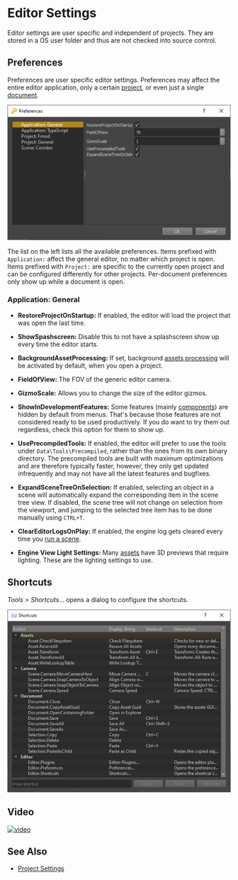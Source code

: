 # Editor Settings

Editor settings are user specific and independent of projects. They are stored in a OS user folder and thus are not checked into source control.

## Preferences

Preferences are user specific editor settings. Preferences may affect the entire editor application, only a certain [project](../projects/projects-overview.md), or even just a single [document](editor-documents.md).

![Preferences](media/editor-preferences.png)

The list on the left lists all the available preferences. Items prefixed with `Application:` affect the general editor, no matter which project is open. Items prefixed with `Project:` are specific to the currently open project and can be configured differently for other projects. Per-document preferences only show up while a document is open.

### Application: General

* **RestoreProjectOnStartup:** If enabled, the editor will load the project that was open the last time.

* **ShowSpashscreen:** Disable this to not have a splashscreen show up every time the editor starts.

* **BackgroundAssetProcessing:** If set, background [assets processing](../assets/assets-overview.md) will be activated by default, when you open a project.

* **FieldOfView:** The FOV of the generic editor camera.

* **GizmoScale:** Allows you to change the size of the editor gizmos.

* **ShowInDevelopmentFeatures:** Some features (mainly [components](../runtime/world/components.md)) are hidden by default from menus. That's because those features are not considered ready to be used productively. If you do want to try them out regardless, check this option for them to show up.

* **UsePrecompiledTools:** If enabled, the editor will prefer to use the tools under `Data\Tools\Precompiled`, rather than the ones from its own binary directory. The precompiled tools are built with maximum optimizations and are therefore typically faster, however, they only get updated infrequently and may not have all the latest features and bugfixes.

* **ExpandSceneTreeOnSelection:** If enabled, selecting an object in a scene will automatically expand the corresponding item in the scene tree view. If disabled, the scene tree will not change on selection from the viewport, and jumping to the selected tree item has to be done manually using `CTRL+T`.

* **ClearEditorLogsOnPlay:** If enabled, the engine log gets cleared every time you [run a scene](run-scene.md).

* **Engine View Light Settings:** Many [assets](../assets/assets-overview.md) have 3D previews that require lighting. These are the lighting settings to use.

## Shortcuts

*Tools > Shortcuts...* opens a dialog to configure the shortcuts.

![Preferences](media/editor-shortcuts.png)

## Video

[![video](https://img.youtube.com/vi/ivkAIlbK5f0/0.jpg)](https://www.youtube.com/watch?v=ivkAIlbK5f0)

## See Also

* [Project Settings](../projects/project-settings.md)
